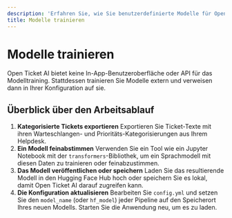 ```yaml
---
description: 'Erfahren Sie, wie Sie benutzerdefinierte Modelle für Open Ticket AI trainieren und feinabstimmen. Diese Anleitung beschreibt den externen Arbeitsablauf: Daten exportieren, ein Modell trainieren und Ihre Konfiguration aktualisieren.'
title: Modelle trainieren
---
```

# Modelle trainieren

Open Ticket AI bietet keine In-App-Benutzeroberfläche oder API für das Modelltraining. Stattdessen trainieren Sie Modelle extern und verweisen dann in Ihrer Konfiguration auf sie.

## Überblick über den Arbeitsablauf

1. **Kategorisierte Tickets exportieren**
   Exportieren Sie Ticket-Texte mit ihren Warteschlangen- und Prioritäts-Kategorisierungen aus Ihrem Helpdesk.
2. **Ein Modell feinabstimmen**
   Verwenden Sie ein Tool wie ein Jupyter Notebook mit der `transformers`-Bibliothek, um ein Sprachmodell mit diesen Daten zu trainieren oder feinabzustimmen.
3. **Das Modell veröffentlichen oder speichern**
   Laden Sie das resultierende Modell in den Hugging Face Hub hoch oder speichern Sie es lokal, damit Open Ticket AI darauf zugreifen kann.
4. **Die Konfiguration aktualisieren**
   Bearbeiten Sie `config.yml` und setzen Sie den `model_name` (oder `hf_model`) jeder Pipeline auf den Speicherort Ihres neuen Modells. Starten Sie die Anwendung neu, um es zu laden.